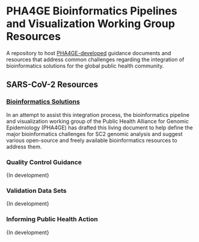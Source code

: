 # PHA4GE Bioinformatics Pipelines and Visualization Working Group Resources
A repository to host [PHA4GE-developed](https://pha4ge.org/) guidance documents and resources that address common challenges regarding the integration of bioinformatics solutions for the global public health community.


## SARS-CoV-2 Resources
### [Bioinformatics Solutions](docs/bioinfo-solutions.md)
In an attempt to assist this integration process, the bioinformatics pipeline and visualization working group of the Public Health Alliance for Genomic Epidemiology (PHA4GE) has drafted this living document to help define the major bioinformatics challenges for SC2 genomic analysis and suggest various open-source and freely available bioinformatics resources to address them.
### Quality Control Guidance
{In development}
### Validation Data Sets
{In development}
### Informing Public Health Action
{In development}
